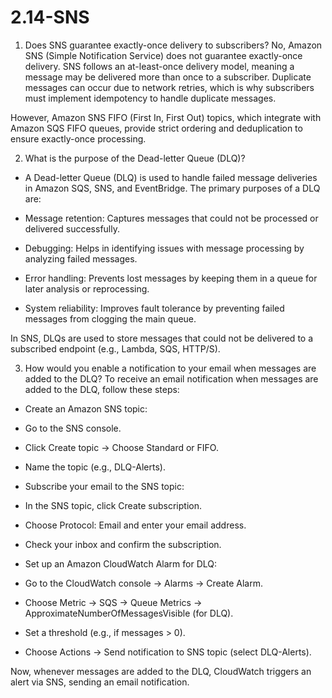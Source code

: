 # 2.14-SNS
1. Does SNS guarantee exactly-once delivery to subscribers?
No, Amazon SNS (Simple Notification Service) does not guarantee exactly-once delivery. SNS follows an at-least-once delivery model, meaning a message may be delivered more than once to a subscriber. Duplicate messages can occur due to network retries, which is why subscribers must implement idempotency to handle duplicate messages.

However, Amazon SNS FIFO (First In, First Out) topics, which integrate with Amazon SQS FIFO queues, provide strict ordering and deduplication to ensure exactly-once processing.

2. What is the purpose of the Dead-letter Queue (DLQ)?
- A Dead-letter Queue (DLQ) is used to handle failed message deliveries in Amazon SQS, SNS, and EventBridge. The primary purposes of a DLQ are:

- Message retention: Captures messages that could not be processed or delivered successfully.

- Debugging: Helps in identifying issues with message processing by analyzing failed messages.

- Error handling: Prevents lost messages by keeping them in a queue for later analysis or reprocessing.

- System reliability: Improves fault tolerance by preventing failed messages from clogging the main queue.

In SNS, DLQs are used to store messages that could not be delivered to a subscribed endpoint (e.g., Lambda, SQS, HTTP/S).

3. How would you enable a notification to your email when messages are added to the DLQ?
To receive an email notification when messages are added to the DLQ, follow these steps:

- Create an Amazon SNS topic:

- Go to the SNS console.

- Click Create topic → Choose Standard or FIFO.

- Name the topic (e.g., DLQ-Alerts).

- Subscribe your email to the SNS topic:

- In the SNS topic, click Create subscription.

- Choose Protocol: Email and enter your email address.

- Check your inbox and confirm the subscription.

- Set up an Amazon CloudWatch Alarm for DLQ:

- Go to the CloudWatch console → Alarms → Create Alarm.

- Choose Metric → SQS → Queue Metrics → ApproximateNumberOfMessagesVisible (for DLQ).

- Set a threshold (e.g., if messages > 0).

- Choose Actions → Send notification to SNS topic (select DLQ-Alerts).

Now, whenever messages are added to the DLQ, CloudWatch triggers an alert via SNS, sending an email notification.
